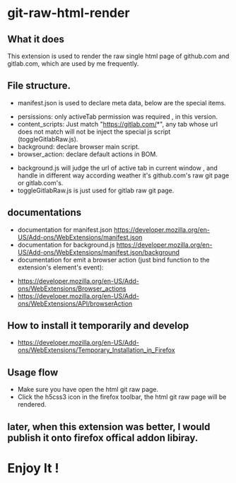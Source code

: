 # git-raw-html-render

## What it does
This extension is used to render the raw single html page of github.com and gitlab.com, which are used by me frequently.

## File structure.
* manifest.json is used to declare meta data, below are the special items.
 - persissions: only activeTab permission was required , in this version.
 - content_scripts: Just match "https://gitlab.com/*", any tab whose url does not match will not be inject the special js script (toggleGitlabRaw.js).
 - background: declare browser main script.
 - browser_action: declare default actions in BOM.
* background.js will judge the url of active tab in current window , and handle in different way according weather it's github.com's raw git page or gitlab.com's.
* toggleGitlabRaw.js is just used for gitlab raw git page.

## documentations
* documentation for manifest.json https://developer.mozilla.org/en-US/Add-ons/WebExtensions/manifest.json
* documentation for background.js https://developer.mozilla.org/en-US/Add-ons/WebExtensions/manifest.json/background
* documentation for emit a browser action (just bind function to the extension's element's event):
 - https://developer.mozilla.org/en-US/Add-ons/WebExtensions/Browser_actions
 - https://developer.mozilla.org/en-US/Add-ons/WebExtensions/API/browserAction

## How to install it temporarily and develop
* https://developer.mozilla.org/en-US/Add-ons/WebExtensions/Temporary_Installation_in_Firefox

## Usage flow
- Make sure you have open the html git raw page.
- Click the h5css3 icon in the firefox toolbar, the html git raw page will be rendered.

## later, when this extension was better, I would publish it onto firefox offical addon libiray.

# Enjoy It !

